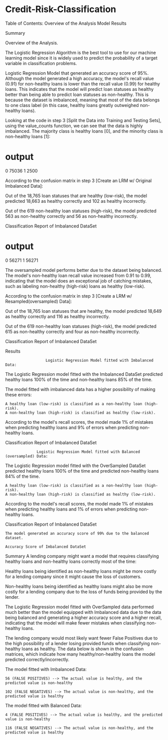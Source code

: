 # Credit-Risk-Classification


Table of Contents:
Overview of the Analysis
Model Results

Summary


Overview of the Analysis.

The Logistic Regression Algorithm is the best tool to use for our machine learning model since it is widely used to predict the probability of a target variable in classification problems.

Logistic Regression Model that generated an accuracy score of 95%. Although the model generated a high accuracy, the model's recall value (0.91) for non-healthy loans is lower than the recall value (0.99) for healthy loans. This indicates that the model will predict loan statuses as healthy better than being able to predict loan statuses as non-healthy. This is because the dataset is imbalanced, meaning that most of the data belongs to one class label (in this case, healthy loans greatly outweighed non-healthy loans).

Looking at the code in step 3 [Split the Data into Training and Testing Sets], using the value_counts function, we can see that the data is highly imbalanced. The majority class is healthy loans [0], and the minority class is non-healthy loans [1]:


# output
0    75036
1     2500


According to the confusion matrix in step 3 [Create an LRM w/ Original Imbalanced Data]:

Out of the 18,765 loan statuses that are healthy (low-risk), the model predicted 18,663 as healthy correctly and 102 as healthy incorrectly.

Out of the 619 non-healthy loan statuses (high-risk), the model predicted 563 as non-healthy correctly and 56 as non-healthy incorrectly.

Classification Report of Imbalanced DataSet


# output
0    56271
1    56271


The oversampled model performs better due to the dataset being balanced. The model's non-healthy loan recall value increased from 0.91 to 0.99, indicating that the model does an exceptional job of catching mistakes, such as labeling non-healthy (high-risk) loans as healthy (low-risk).

According to the confusion matrix in step 3 [Create a LRM w/ Resampled(oversampled) Data]:

Out of the 18,765 loan statuses that are healthy, the model predicted 18,649 as healthy correctly and 116 as healthy incorrectly.

Out of the 619 non-healthy loan statuses (high-risk), the model predicted 615 as non-healthy correctly and four as non-healthy incorrectly.

Classification Report of Imbalanced DataSet


Results

                      Logistic Regression Model fitted with Imbalanced Data:

The Logistic Regression model fitted with the Imbalanced DataSet predicted healthy loans 100% of the time and non-healthy loans 85% of the time.


The model fitted with imbalanced data has a higher possibility of making these errors:

    A healthy loan (low-risk) is classified as a non-healthy loan (high-risk).
    A non-healthy loan (high-risk) is classified as healthy (low-risk).

According to the model's recall scores, the model made 1% of mistakes when predicting healthy loans and 9% of errors when predicting non-healthy loans.

Classification Report of Imbalanced DataSet




                  Logistic Regression Model fitted with Balanced (oversampled) Data:

The Logistic Regression model fitted with the OverSampled DataSet predicted healthy loans 100% of the time and predicted non-healthy loans 84% of the time.



    A healthy loan (low-risk) is classified as a non-healthy loan (high-risk).
    A non-healthy loan (high-risk) is classified as healthy (low-risk).

According to the model's recall scores, the model made 1% of mistakes when predicting healthy loans and 1% of errors when predicting non-healthy loans.

Classification Report of Imbalanced DataSet

    The model generated an accuracy score of 99% due to the balanced dataset.

    Accuracy Score of Imbalanced DataSet


Summary
A lending company might want a model that requires classifying healthy loans and non-healthy loans correctly most of the time:

Healthy loans being identified as non-healthy loans might be more costly for a lending company since it might cause the loss of customers.

Non-healthy loans being identified as healthy loans might also be more costly for a lending company due to the loss of funds being provided by the lender.

The Logistic Regression model fitted with OverSampled data performed much better than the model equipped with Imbalanced data due to the data being balanced and generating a higher accuracy score and a higher recall, indicating that the model will make fewer mistakes when classifying non-healthy loans.


The lending company would most likely want fewer False Positives due to the high possibility of a lender losing provided funds when classifying non-healthy loans as healthy. The data below is shown in the confusion matrices, which indicate how many healthy/non-healthy loans the model predicted correctly/incorrectly.

The model fitted with Imbalanced Data:

    56 (FALSE POSITIVES) --> The actual value is healthy, and the predicted value is non-healthy

    102 (FALSE NEGATIVES) --> The actual value is non-healthy, and the predicted value is healthy


The model fitted with Balanced Data:

    4 (FALSE POSITIVES) --> The actual value is healthy, and the predicted value is non-healthy

    116 (FALSE NEGATIVES) --> The actual value is non-healthy, and the predicted value is healthy




